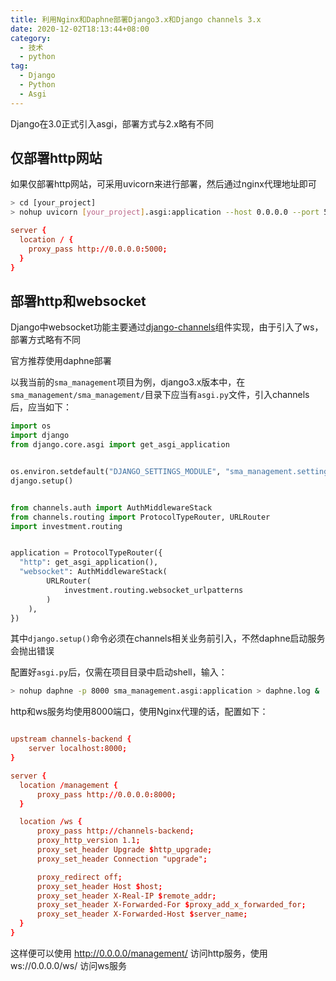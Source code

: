 ```yaml
---
title: 利用Nginx和Daphne部署Django3.x和Django channels 3.x
date: 2020-12-02T18:13:44+08:00
category:
  - 技术
  - python
tag: 
  - Django
  - Python
  - Asgi
---
```


Django在3.0正式引入asgi，部署方式与2.x略有不同


<!-- more -->


## 仅部署http网站

如果仅部署http网站，可采用uvicorn来进行部署，然后通过nginx代理地址即可

```sh
> cd [your_project]
> nohup uvicorn [your_project].asgi:application --host 0.0.0.0 --port 5000 > asgi.log &
```

```conf
server {
  location / {
    proxy_pass http://0.0.0.0:5000;
  }
}
```

## 部署http和websocket

Django中websocket功能主要通过[django-channels](https://channels.readthedocs.io/en/stable/)组件实现，由于引入了ws，部署方式略有不同

官方推荐使用daphne部署

以我当前的`sma_management`项目为例，django3.x版本中，在 `sma_management/sma_management/`目录下应当有`asgi.py`文件，引入channels后，应当如下：
```python
import os
import django
from django.core.asgi import get_asgi_application


os.environ.setdefault("DJANGO_SETTINGS_MODULE", "sma_management.settings")
django.setup()


from channels.auth import AuthMiddlewareStack
from channels.routing import ProtocolTypeRouter, URLRouter
import investment.routing


application = ProtocolTypeRouter({
  "http": get_asgi_application(),
  "websocket": AuthMiddlewareStack(
        URLRouter(
            investment.routing.websocket_urlpatterns
        )
    ),
})
```
其中`django.setup()`命令必须在channels相关业务前引入，不然daphne启动服务会抛出错误

配置好`asgi.py`后，仅需在项目目录中启动shell，输入：
```sh
> nohup daphne -p 8000 sma_management.asgi:application > daphne.log &
```
http和ws服务均使用8000端口，使用Nginx代理的话，配置如下：
```conf

upstream channels-backend {
    server localhost:8000;
}

server {
  location /management {
      proxy_pass http://0.0.0.0:8000;
  }

  location /ws {
      proxy_pass http://channels-backend;
      proxy_http_version 1.1;
      proxy_set_header Upgrade $http_upgrade;
      proxy_set_header Connection "upgrade";

      proxy_redirect off;
      proxy_set_header Host $host;
      proxy_set_header X-Real-IP $remote_addr;
      proxy_set_header X-Forwarded-For $proxy_add_x_forwarded_for;
      proxy_set_header X-Forwarded-Host $server_name;
  }
}

```

这样便可以使用 http://0.0.0.0/management/ 访问http服务，使用 ws://0.0.0.0/ws/ 访问ws服务
